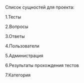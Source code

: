 Список сущностей для проекта:


1.Тесты

2.Вопросы

3.Ответы

4.Пользователи

5.Администрация

6.Результаты прохождения тестов

7.Категория 
